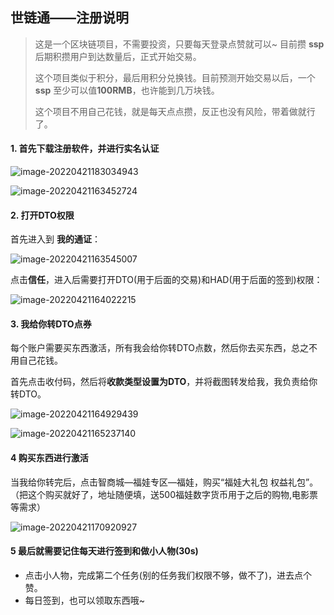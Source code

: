 ## 世链通——注册说明

> 这是一个区块链项目，不需要投资，只要每天登录点赞就可以~ 目前攒 **ssp** 后期积攒用户到达数量后，正式开始交易。
>
> 这个项目类似于积分，最后用积分兑换钱。目前预测开始交易以后，一个 **ssp** 至少可以值**100RMB**，也许能到几万块钱。
>
> 这个项目不用自己花钱，就是每天点点攒，反正也没有风险，带着做就行了。

#### 1. 首先下载注册软件，并进行实名认证

![image-20220421183034943](https://raw.githubusercontent.com/zhiqiang00/Picbed/main/blog-images/2022/04/21/21aca31816cd85de69904c0b39ce5467-image-20220421183034943-d68729.png)

![image-20220421163452724](https://raw.githubusercontent.com/zhiqiang00/Picbed/main/blog-images/2022/04/21/09414b5b2686a8ec0b1214f9e37d3e1a-image-20220421163452724-c4f996.png)

#### 2. 打开DTO权限

首先进入到 **我的通证**：

![image-20220421163545007](https://raw.githubusercontent.com/zhiqiang00/Picbed/main/blog-images/2022/04/21/8547d2930bd4cf5b8188bc3da0417612-image-20220421163545007-ad6a18.png)

点击**信任**，进入后需要打开DTO(用于后面的交易)和HAD(用于后面的签到)权限：

![image-20220421164022215](https://raw.githubusercontent.com/zhiqiang00/Picbed/main/blog-images/2022/04/21/7f10de32d1b63010ab3240bc9d6b65af-image-20220421164022215-edf0db.png)

#### 3. 我给你转DTO点券

每个账户需要买东西激活，所有我会给你转DTO点数，然后你去买东西，总之不用自己花钱。

首先点击收付码，然后将**收款类型设置为DTO**，并将截图转发给我，我负责给你转DTO。

![image-20220421164929439](https://raw.githubusercontent.com/zhiqiang00/Picbed/main/blog-images/2022/04/21/826bc8cfac5bf18825568baf888a4e09-image-20220421164929439-cd3a97.png)

![image-20220421165237140](https://raw.githubusercontent.com/zhiqiang00/Picbed/main/blog-images/2022/04/21/0962b6a89dda59d6e0dfd311d575dae7-image-20220421165237140-36cd6d.png)

#### 4 购买东西进行激活

当我给你转完后，点击智商城—福娃专区—福娃，购买“福娃大礼包 权益礼包”。（把这个购买就好了，地址随便填，送500福娃数字货币用于之后的购物,电影票等需求）

![image-20220421170920927](https://raw.githubusercontent.com/zhiqiang00/Picbed/main/blog-images/2022/04/21/d34bdccb32b6e4bf7a3a280e7031043c-image-20220421170920927-2b69dc.png)

#### 5 最后就需要记住每天进行签到和做小人物(30s)

- 点击小人物，完成第二个任务(别的任务我们权限不够，做不了)，进去点个赞。
- 每日签到，也可以领取东西哦~

